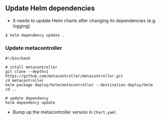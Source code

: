 ## Update Helm dependencies

* It needs to update Helm charts after changing its dependencies (e.g. logging)

```
$ helm dependency update .
```

### Update metacontroller

```
#!/bin/bash

# intall metacontroller
git clone --depth=1 https://github.com/metacontroller/metacontroller.git
cd metacontroller
helm package deploy/helm/metacontroller --destination deploy/helm
cd ..

# update dependency
helm dependency update
```

* Bump up the metacontroller version in `Chart.yaml`
